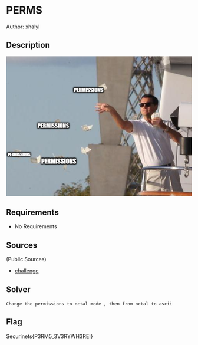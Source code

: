 # PERMS

Author: xhalyl

## Description

![Description](./permissions.png)

## Requirements
- No Requirements

## Sources
  (Public Sources)
- [challenge](./challenge/challenge.txt)

## Solver
`Change the permissions to octal mode , then from octal to ascii `

## Flag
Securinets{P3RM5_3V3RYWH3RE!}